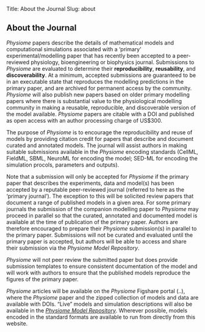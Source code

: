 Title: About the Journal
Slug: about
       
About the Journal
-----------------
*Physiome* papers describe the details of mathematical models and computational simulations associated with a ‘primary’ experimental/modelling paper that has recently been accepted to a peer-reviewed physiology, bioengineering or biophysics journal. Submissions to *Physiome* are evaluated to determine their **reproducibility**, **reusability**, and **discoverability**. At a minimum, accepted submissions are guaranteed to be in an executable state that reproduces the modelling predictions in the primary paper, and are archived for permanent access by the community. *Physiome* will also publish new papers based on older primary modelling papers where there is substantial value to the physiological modelling community in making a reusable, reproducible, and discoverable version of the model available. *Physiome* papers are citable with a DOI and published as open access with an author processing charge of US$300.

The purpose of *Physiome* is to encourage the reproducibility and reuse of models by providing citation credit for papers that describe and document curated and annotated models. The journal will assist authors in making suitable submissions available in the *Physiome* encoding standards (CellML, FieldML, SBML, NeuroML for encoding the model; SED-ML for encoding the simulation procols, parameters and outputs).

Note that a submission will only be accepted for *Physiome* if the primary paper that describes the experiments, data and model(s) has been accepted by a reputable peer-reviewed journal (referred to here as the ‘primary journal’). The exception to this will be solicited review papers that document a range of published models in a given area. For some primary journals the submission of the companion modelling paper to *Physiome* may proceed in parallel so that the curated, annotated and documented model is available at the time of publication of the primary paper. Authors are therefore encouraged to prepare their *Physiome* submission(s) in parallel to the primary paper. Submissions will not be curated and evaluated until the primary paper is accepted, but authors will be able to access and share their submission via the *Physiome Model Repository*.

*Physiome* will not peer review the submitted paper but does provide submission templates to ensure consistent documentation of the model and will work with authors to ensure that the published models reproduce the figures of the primary paper.

*Physiome* articles will be available on the *Physiome* Figshare portal (..), where the *Physiome* paper and the zipped collection of models and data are available with DOIs. “Live” models and simulation descriptions will also be available in the *[Physiome Model Repository](https://models.physiomeproject.org)*. Wherever possible, models encoded in the standard formats are available to run from directly from this website.
